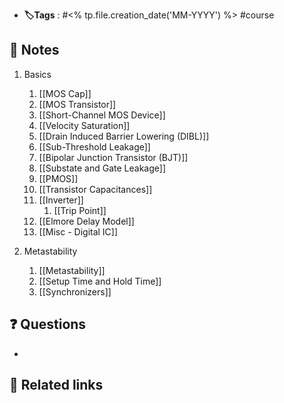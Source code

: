 - **🏷️Tags** :   #<% tp.file.creation_date('MM-YYYY') %> #course 
## 📝 Notes
1. Basics
	1. [[MOS Cap]]
	2. [[MOS Transistor]]
	3. [[Short-Channel MOS Device]]
	4. [[Velocity Saturation]]
	5. [[Drain Induced Barrier Lowering (DIBL)]]
	6. [[Sub-Threshold Leakage]]
	7. [[Bipolar Junction Transistor (BJT)]]
	8. [[Substate and Gate Leakage]]
	9. [[PMOS]]
	10. [[Transistor Capacitances]]
	11. [[Inverter]]
		1. [[Trip Point]]
	12. [[Elmore Delay Model]]
	13. [[Misc - Digital IC]]

2. Metastability
	1. [[Metastability]]
	2. [[Setup Time and Hold Time]]
	3. [[Synchronizers]]
## ❓ Questions
- 

## 🔗 Related links

